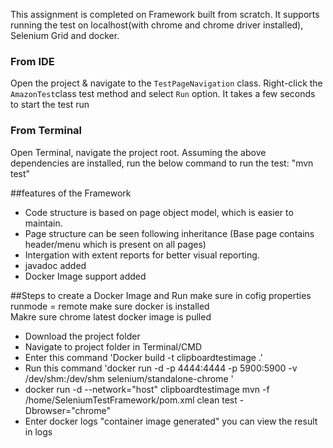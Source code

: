 This assignment is completed on Framework built from scratch. It supports running the test on localhost(with chrome and chrome driver installed), Selenium Grid and docker.

### From IDE
Open the project & navigate to the `TestPageNavigation` class. Right-click the `AmazonTest`class test method and select `Run` option. It takes a few seconds to start the test run

### From Terminal
Open Terminal, navigate the project root. Assuming the above dependencies are installed, run the below command to run the test:
"mvn test"


##features of the Framework

* Code structure is based on page object model, which is easier to maintain.
* Page structure can be seen following inheritance (Base page contains header/menu which is present on all pages) 
* Intergation with extent reports for better visual reporting.
* javadoc added 
* Docker Image support added 

##Steps to create a Docker Image and Run 
make sure in cofig properties runmode = remote 
make sure docker is installed  
Makre sure chrome latest docker image is pulled 

* Download the project folder
* Navigate to project folder in Terminal/CMD
* Enter this command 'Docker build -t clipboardtestimage .'
* Run this command  'docker run -d -p 4444:4444 -p 5900:5900 -v /dev/shm:/dev/shm selenium/standalone-chrome '
* docker run -d --network="host" clipboardtestimage mvn -f  /home/SeleniumTestFramework/pom.xml clean test -Dbrowser="chrome" 
* Enter docker logs "container image generated" you can view the result in logs